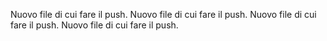 Nuovo file di cui fare il push.
Nuovo file di cui fare il push.
Nuovo file di cui fare il push.
Nuovo file di cui fare il push.